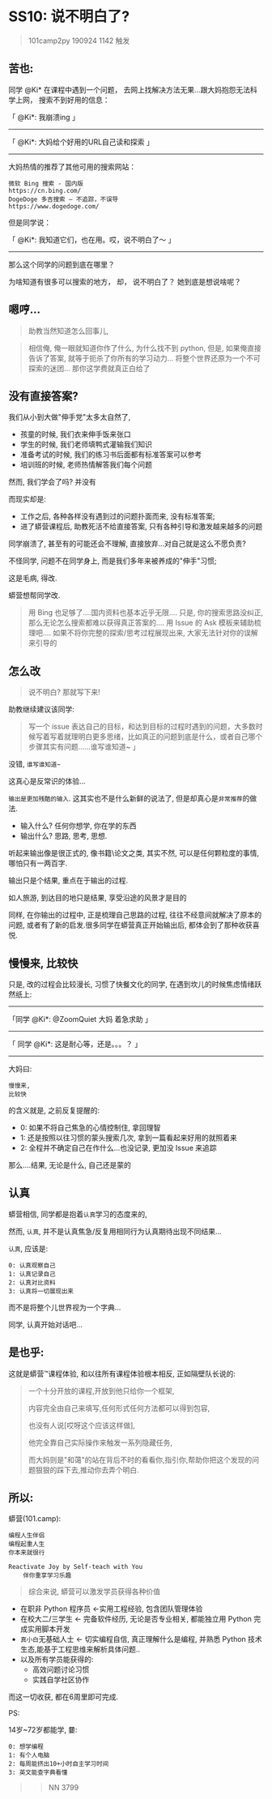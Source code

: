 # SS10: 说不明白了?
> 101camp2py 190924 1142 触发

## 苦也:

同学 @Ki* 在课程中遇到一个问题， 去网上找解决方法无果...跟大妈抱怨无法科学上网， 搜索不到好用的信息：

「 @Ki*: 我崩溃ing 」
- - - - - - - - - - - - - - -
「 @Ki*: 大妈给个好用的URL自己读和探索 」
- - - - - - - - - - - - - - -

大妈热情的推荐了其他可用的搜索网站：

```
微软 Bing 搜索 - 国内版
https://cn.bing.com/
DogeDoge 多吉搜索 — 不追踪，不误导
https://www.dogedoge.com/
```

但是同学说：

「 @Ki*: 我知道它们，也在用。哎，说不明白了～ 」
- - - - - - - - - - - - - - -

那么这个同学的问题到底在哪里？

为啥知道有很多可以搜索的地方， 却， 说不明白了？ 她到底是想说啥呢？

## 嗯哼...
> 助教当然知道怎么回事儿, 


> 相信俺, 俺一眼就知道你作了什么, 为什么找不到 python,
但是, 如果俺直接告诉了答案,
就等于扼杀了你所有的学习动力...
将整个世界还原为一个不可探索的迷团...
那你这学费就真正白给了

## 没有直接答案?
我们从小到大做"伸手党"太多太自然了, 

- 孩童的时候, 我们衣来伸手饭来张口
- 学生的时候, 我们老师填鸭式灌输我们知识
- 准备考试的时候, 我们的练习书后面都有标准答案可以参考
- 培训班的时候, 老师热情解答我们每个问题

然而, 我们学会了吗? 并没有

而现实却是:

- 工作之后, 各种各样没有遇到过的问题扑面而来, 没有标准答案;
- 进了蟒营课程后, 助教死活不给直接答案, 只有各种引导和激发越来越多的问题

同学崩溃了, 甚至有的可能还会不理解, 直接放弃...对自己就是这么不愿负责?

不怪同学, 问题不在同学身上, 而是我们多年来被养成的"伸手"习惯;

这是毛病, 得改.

蟒营想帮同学改.

> 用 Bing 也足够了....国内资料也基本近乎无限....
只是, 你的搜索思路没纠正, 那么无论怎么搜索都难以获得真正答案的....
用 Issue 的 Ask 模板来辅助梳理吧....
如果不将你完整的探索/思考过程展现出来,
大家无法针对你的误解来引导的

## 怎么改
> 说不明白? 那就写下来!


助教继续建议该同学:

> 写一个 issue 表达自己的目标，和达到目标的过程时遇到的问题，大多数时候写着写着就理明白更多思绪，比如真正的问题到底是什么，或者自己哪个步骤其实有问题......谁写谁知道~ 」

没错, `谁写谁知道~`

这真心是反常识的体验...

`输出是更加残酷的输入`. 这其实也不是什么新鲜的说法了, 但是却真心是`非常推荐`的做法.

- 输入什么? 任何你想学, 你在学的东西
- 输出什么? 思路, 思考, 思想.

听起来输出像是很正式的, 像书籍\论文之类, 其实不然, 可以是任何颗粒度的事情, 哪怕只有一两百字.

输出只是个结果, 重点在于输出的过程.

如人旅游, 到达目的地只是结果, 享受沿途的风景才是目的

同样, 在你输出的过程中, 正是梳理自己思路的过程, 往往不经意间就解决了原本的问题, 或者有了新的启发.很多同学在蟒营真正开始输出后, 都体会到了那种收获喜悦.

## 慢慢来, 比较快
只是, 改的过程会比较漫长, 习惯了快餐文化的同学, 在遇到坎儿的时候焦虑情绪跃然纸上:

- - - - - - - - - - - - - - -
「同学 @Ki*: @ZoomQuiet 大妈 着急求助 」
- - - - - - - - - - - - - - -
「 同学 @Ki*: 这是耐心等，还是。。。？ 」
- - - - - - - - - - - - - - -

大妈曰:

    慢慢来,
    比较快

的含义就是, 之前反复提醒的:

- 0: 如果不将自己焦急的心情控制住, 拿回理智
- 1: 还是按照以往习惯的蒙头搜索几次, 拿到一篇看起来好用的就照着来
- 2: 全程并不确定自己在作什么...也没记录, 更加没 Issue 来追踪

那么....结果, 无论是什么, 自己还是蒙的

## 认真
蟒营相信, 同学都是抱着`认真`学习的态度来的,

然而, `认真`, 并不是认真焦急/反复用相同行为认真期待出现不同结果...

`认真`, 应该是:

    0: 认真观察自己
    1: 认真记录自己
    2: 认真对比资料
    3: 认真将一切展现出来

而不是将整个儿世界视为一个字典...

同学, 认真开始对话吧...

## 是也乎:
这就是蟒营™课程体验, 和以往所有课程体验根本相反, 正如隔壁队长说的:

> 一个十分开放的课程,开放到他只给你一个框架,
> 
> 内容完全由自己来填写,任何形式任何方法都可以得到包容,
> 
> 也没有人说[哎呀这个应该这样做],
> 
> 他完全靠自己实际操作来触发一系列隐藏任务,
> 
> 而大妈则是"和蔼"的站在背后不时的看看你,指引你,帮助你把这个发现的问题狠狠的踩下去,推动你去弄个明白.

## 所以:

蟒营(101.camp): 

    编程人生伴侣
    编程起重人生
    你本来就很行
    
    Reactivate Joy by Self-teach with You
        伴你重享学习乐趣


> 综合来说, 蟒营可以激发学员获得各种价值

- 在职非 Python 程序员 <-实用工程经验, 包含团队管理体验
- 在校大二/三学生 <-  完备软件经历, 无论是否专业相关, 都能独立用 Python 完成实用脚本开发
- `真小白`无基础人士 <- 切实编程自信, 真正理解什么是编程, 并熟悉 Python 技术生态,能基于工程思维来解析具体问题..
- 以及所有学员能获得的:
    + 高效问题讨论习惯
    + 实践自学社区协作


而这一切收获, 都在6周里即可完成.


PS:

14岁~72岁都能学, 嘦:

    0: 想学编程
    1: 有个人电脑
    2: 每周能挤出10+小时自主学习时间
    3: 英文能查字典看懂


>> NN 3799

